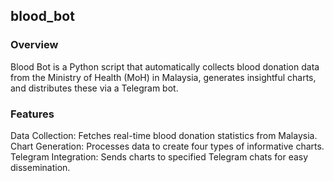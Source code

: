 ## blood_bot

### Overview
Blood Bot is a Python script that automatically collects blood donation data from the Ministry of Health (MoH) in Malaysia, generates insightful charts, and distributes these via a Telegram bot.

### Features
Data Collection: Fetches real-time blood donation statistics from Malaysia.
Chart Generation: Processes data to create four types of informative charts.
Telegram Integration: Sends charts to specified Telegram chats for easy dissemination.

